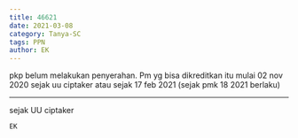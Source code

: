 ```yaml
---
title: 46621
date: 2021-03-08
category: Tanya-SC
tags: PPN
author: EK
---
```


pkp belum melakukan penyerahan. Pm yg bisa dikreditkan itu mulai 02 nov 2020 sejak uu ciptaker atau sejak 17 feb 2021 (sejak pmk 18 2021 berlaku)

---

sejak UU ciptaker

`EK`
